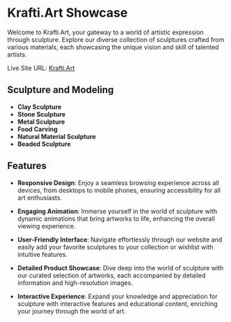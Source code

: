 # Krafti.Art Showcase

Welcome to Krafti.Art, your gateway to a world of artistic expression through sculpture. Explore our diverse collection of sculptures crafted from various materials, each showcasing the unique vision and skill of talented artists.

Live Site URL: [Krafti.Art](https://www.krafti.art)

## Sculpture and Modeling
- **Clay Sculpture**
- **Stone Sculpture**
- **Metal Sculpture**
- **Food Carving**
- **Natural Material Sculpture**
- **Beaded Sculpture**

## Features
- **Responsive Design**: Enjoy a seamless browsing experience across all devices, from desktops to mobile phones, ensuring accessibility for all art enthusiasts.

- **Engaging Animation**: Immerse yourself in the world of sculpture with dynamic animations that bring artworks to life, enhancing the overall viewing experience.

- **User-Friendly Interface**: Navigate effortlessly through our website and easily add your favorite sculptures to your collection or wishlist with intuitive features.

- **Detailed Product Showcase**: Dive deep into the world of sculpture with our curated selection of artworks, each accompanied by detailed information and high-resolution images.

- **Interactive Experience**: Expand your knowledge and appreciation for sculpture with interactive features and educational content, enriching your journey through the world of art.
